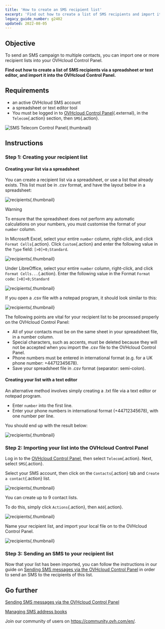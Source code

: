 ```yaml
---
title: 'How to create an SMS recipient list'
excerpt: 'Find out how to create a list of SMS recipients and import it into your OVHcloud Control Panel.'
legacy_guide_number: g2402
updated: 2022-08-05
---
```



## Objective

To send an SMS campaign to multiple contacts, you can import one or more recipient lists into your OVHcloud Control Panel.

**Find out how to create a list of SMS recipients via a spreadsheet or text editor, and import it into the OVHcloud Control Panel.**

## Requirements

- an active OVHcloud SMS account
- a spreadsheet or text editor tool
- You must be logged in to [OVHcloud Control Panel](https://www.ovh.com/auth/?action=gotomanager&from=https://www.ovh.ie/&ovhSubsidiary=ie){.external}, in the `Telecom`{.action} section, then `SMS`{.action}.

![SMS Telecom Control Panel](https://raw.githubusercontent.com/ovh/docs/master/templates/control-panel/product-selection/telecom/tpl-telecom-03-en-sms.png){.thumbnail}

## Instructions

### Step 1: Creating your recipient list

#### Creating your list via a spreadsheet

You can create a recipient list via a spreadsheet, or use a list that already exists. This list must be in .csv format, and have the layout below in a spreadsheet:

![recipients](images/img_4831.png){.thumbnail}

> [!warning]
> To ensure that the spreadsheet does not perform any automatic calculations on your numbers, you must customise the format of your `number` column.
>
> In Microsoft Excel, select your entire `number` column, right-click, and click `Format Cells`{.action}. Click `Custom`{.action} and enter the following value in the `Type` field: ```[>0]+0;Standard```.
>
> ![recipients](images/sms-recipientlist-2.png){.thumbnail}
>
> Under LibreOffice, select your entire `number` column, right-click, and click `Format Cells...`{.action}. Enter the following value in the Format `Format code`: ```[>0]+0;Standard```
>
> ![recipients](images/sms-recipientlist-2b.png){.thumbnail}
>

If you open a .csv file with a notepad program, it should look similar to this:

![recipients](images/sms-recipientlist-1.png){.thumbnail}

The following points are vital for your recipient list to be processed properly on the OVHcloud Control Panel:

- All of your contacts must be on the same sheet in your spreadsheet file, in a number column.
- Special characters, such as accents, must be deleted because they will not be accepted when you import the .csv file to the OVHcloud Control Panel.
- Phone numbers must be entered in international format (e.g. for a UK phone number: +44712345678).
- Save your spreadsheet file in .csv format (separator: semi-colon).

#### Creating your list with a text editor

An alternative method involves simply creating a .txt file via a text editor or notepad program.

- Enter `number` into the first line.
- Enter your phone numbers in international format (+44712345678), with one number per line.

You should end up with the result below:

![recipients](images/sms-recipientlist-1.png){.thumbnail}

### Step 2: Importing your list into the OVHcloud Control Panel

Log in to the [OVHcloud Control Panel](https://www.ovh.com/auth/?action=gotomanager&from=https://www.ovh.ie/&ovhSubsidiary=ie), then select `Telecom`{.action}. Next, select `SMS`{.action}.

Select your SMS account, then click on the `Contacts`{.action} tab and `Create a contact`{.action} list.

![recipients](images/sms-recipientlist-3b.png){.thumbnail}

You can create up to 9 contact lists.

To do this, simply click `Actions`{.action}, then `Add`{.action}.

![recipients](images/sms-recipientlist-5b.png){.thumbnail}

Name your recipient list, and import your local file on to the OVHcloud Control Panel.

![recipients](images/sms-recipientlist-6b.png){.thumbnail}

### Step 3: Sending an SMS to your recipient list

Now that your list has been imported, you can follow the instructions in our guide on [Sending SMS messages via the OVHcloud Control Panel](/pages/web_cloud/messaging/sms/envoyer_des_sms_depuis_mon_espace_client) in order to send an SMS to the recipients of this list.

## Go further

[Sending SMS messages via the OVHcloud Control Panel](/pages/web_cloud/messaging/sms/envoyer_des_sms_depuis_mon_espace_client)

[Managing SMS address books](/pages/web_cloud/messaging/sms/gerer_mes_carnets_dadresses_sms)

Join our community of users on <https://community.ovh.com/en/>.
